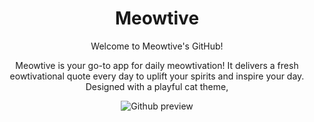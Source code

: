 <div align="center">
  <h1 align="center">Meowtive</h1>
  
  

Welcome to Meowtive's GitHub!

Meowtive is your go-to app for daily meowtivation! It delivers a fresh eowtivational quote every day to uplift your spirits and inspire your day. Designed with a playful cat theme, 

![Github preview](https://github.com/user-attachments/assets/c1c6fec6-0f8d-418e-8961-54d95f41efb0)

</div>
